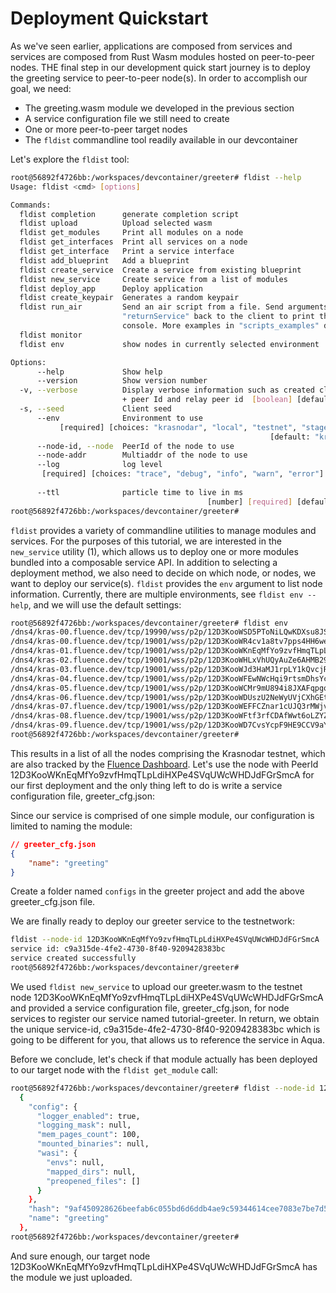 # Deployment Quickstart

As we've seen earlier, applications are composed from services and services are composed from Rust Wasm modules hosted on peer-to-peer nodes.
THE final step in our development quick start journey is to deploy the greeting service to peer-to-peer node(s). In order to accomplish our goal, we need:

* The greeting.wasm module we developed in the previous section
* A service configuration file we still need to create
* One or more peer-to-peer target nodes
* The `fldist` commandline tool readily available in our devcontainer

Let's explore the `fldist` tool:

```bash
root@56892f4726bb:/workspaces/devcontainer/greeter# fldist --help
Usage: fldist <cmd> [options]

Commands:
  fldist completion      generate completion script
  fldist upload          Upload selected wasm
  fldist get_modules     Print all modules on a node                       
  fldist get_interfaces  Print all services on a node
  fldist get_interface   Print a service interface
  fldist add_blueprint   Add a blueprint
  fldist create_service  Create a service from existing blueprint           <-- 1
  fldist new_service     Create service from a list of modules
  fldist deploy_app      Deploy application
  fldist create_keypair  Generates a random keypair
  fldist run_air         Send an air script from a file. Send arguments to
                         "returnService" back to the client to print them in the
                         console. More examples in "scripts_examples" directory.
  fldist monitor
  fldist env             show nodes in currently selected environment       <-- 2

Options:
      --help             Show help                                     [boolean]
      --version          Show version number                           [boolean]
  -v, --verbose          Display verbose information such as created client seed
                         + peer Id and relay peer id  [boolean] [default: false]
  -s, --seed             Client seed                                    [string]
      --env              Environment to use
           [required] [choices: "krasnodar", "local", "testnet", "stage", "dev"]
                                                          [default: "krasnodar"]
      --node-id, --node  PeerId of the node to use
      --node-addr        Multiaddr of the node to use
      --log              log level
       [required] [choices: "trace", "debug", "info", "warn", "error"] [default:
                                                                        "error"]
      --ttl              particle time to live in ms
                                            [number] [required] [default: 60000]
root@56892f4726bb:/workspaces/devcontainer/greeter# 
```

`fldist` provides a variety of commandline utilities to manage modules and services. For the purposes of this tutorial, we are interested in the `new_service`  utility (1), which allows us to deploy one or more modules bundled into a composable service API. In addition to selecting a deployment method, we also need to decide on which node, or nodes, we want to deploy our service(s). `fldist` provides the `env` argument to list node information. Currently, there are multiple environments, see `fldist env --help`, and we will use the default settings:

```bash
root@56892f4726bb:/workspaces/devcontainer/greeter# fldist env
/dns4/kras-00.fluence.dev/tcp/19990/wss/p2p/12D3KooWSD5PToNiLQwKDXsu8JSysCwUt8BVUJEqCHcDe7P5h45e
/dns4/kras-00.fluence.dev/tcp/19001/wss/p2p/12D3KooWR4cv1a8tv7pps4HH6wePNaK6gf1Hww5wcCMzeWxyNw51
/dns4/kras-01.fluence.dev/tcp/19001/wss/p2p/12D3KooWKnEqMfYo9zvfHmqTLpLdiHXPe4SVqUWcWHDJdFGrSmcA
/dns4/kras-02.fluence.dev/tcp/19001/wss/p2p/12D3KooWHLxVhUQyAuZe6AHMB29P7wkvTNMn7eDMcsqimJYLKREf
/dns4/kras-03.fluence.dev/tcp/19001/wss/p2p/12D3KooWJd3HaMJ1rpLY1kQvcjRPEvnDwcXrH8mJvk7ypcZXqXGE
/dns4/kras-04.fluence.dev/tcp/19001/wss/p2p/12D3KooWFEwNWcHqi9rtsmDhsYcDbRUCDXH84RC4FW6UfsFWaoHi
/dns4/kras-05.fluence.dev/tcp/19001/wss/p2p/12D3KooWCMr9mU894i8JXAFqpgoFtx6qnV1LFPSfVc3Y34N4h4LS
/dns4/kras-06.fluence.dev/tcp/19001/wss/p2p/12D3KooWDUszU2NeWyUVjCXhGEt1MoZrhvdmaQQwtZUriuGN1jTr
/dns4/kras-07.fluence.dev/tcp/19001/wss/p2p/12D3KooWEFFCZnar1cUJQ3rMWjvPQg6yMV2aXWs2DkJNSRbduBWn
/dns4/kras-08.fluence.dev/tcp/19001/wss/p2p/12D3KooWFtf3rfCDAfWwt6oLZYZbDfn9Vn7bv7g6QjjQxUUEFVBt
/dns4/kras-09.fluence.dev/tcp/19001/wss/p2p/12D3KooWD7CvsYcpF9HE9CCV9aY3SJ317tkXVykjtZnht2EbzDPm
root@56892f4726bb:/workspaces/devcontainer/greeter#
```

This results in a list of all the nodes comprising the Krasnodar testnet, which are also tracked by the [Fluence Dashboard](https://dash.fluence.dev/). Let's use the node with PeerId 12D3KooWKnEqMfYo9zvfHmqTLpLdiHXPe4SVqUWcWHDJdFGrSmcA for our first deployment and the only thing left to do is write a service configuration file, greeter_cfg.json:

Since our service is comprised of one simple module, our configuration is limited to naming the module:

```json
// greeter_cfg.json
{
    "name": "greeting"
}
```

Create a folder named `configs` in the greeter project and add the above greeter_cfg.json file. 

We are finally ready to deploy our greeter service to the testnetwork:

```bash
fldist --node-id 12D3KooWKnEqMfYo9zvfHmqTLpLdiHXPe4SVqUWcWHDJdFGrSmcA  new_service --ms artifacts/greeter.wasm:configs/greeter_cfg.json --name tutorial-greeter
service id: c9a315de-4fe2-4730-8f40-9209428383bc
service created successfully   
root@56892f4726bb:/workspaces/devcontainer/greeter# 
```

We used `fldist new_service` to upload our greeter.wasm to the testnet node 12D3KooWKnEqMfYo9zvfHmqTLpLdiHXPe4SVqUWcWHDJdFGrSmcA and provided a service configuration file, greeter_cfg.json, for node services to register our service named tutorial-greeter. In return, we obtain the unique service-id, c9a315de-4fe2-4730-8f40-9209428383bc which is going to be different for you, that allows us to reference the service in Aqua.

Before we conclude, let's check if that module actually has been deployed to our target node with the `fldist get_module` call:

```bash
root@56892f4726bb:/workspaces/devcontainer/greeter# fldist --node-id 12D3KooWKnEqMfYo9zvfHmqTLpLdiHXPe4SVqUWcWHDJdFGrSmcA  get_modules --pretty| grep -B 13 -A 1  greet   
  {
    "config": {
      "logger_enabled": true,
      "logging_mask": null,
      "mem_pages_count": 100,
      "mounted_binaries": null,
      "wasi": {
        "envs": null,
        "mapped_dirs": null,
        "preopened_files": []
      }
    },
    "hash": "9af450928626beefab6c055bd6d6ddb4ae9c59344614cee7083e7be7d5fc93c2",
    "name": "greeting"
  },
root@56892f4726bb:/workspaces/devcontainer/greeter#
```

And sure enough, our target node 12D3KooWKnEqMfYo9zvfHmqTLpLdiHXPe4SVqUWcWHDJdFGrSmcA has the module we just uploaded.
